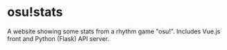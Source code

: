 # osu!stats
A website showing some stats from a rhythm game "osu!". Includes Vue.js front and Python (Flask) API server.
